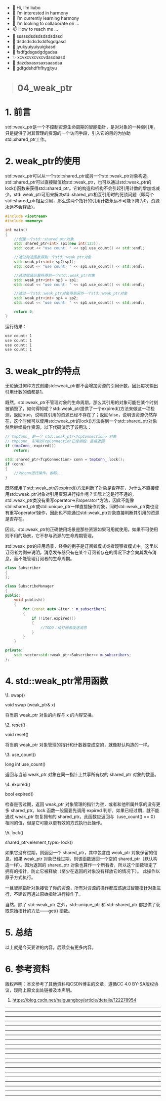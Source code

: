 * 👋 Hi, I’m liubo
* 👀 I’m interested in harmony
* 🌱 I’m currently learning harmony
* 💞️ I’m looking to collaborate on ...
* 📫 How to reach me ...
* 📇 sssssdsdsdsdsdsdasd
* 🎃 dsdsdsdsdsddfsgdgasd
* 🍺 jyukyuiyuiyuigkasd
* 🍥 fsdfgdsgsdgdgadsa
* ✨ xcvxcvxcvxcvdasdaasd
* 🍰 dazdsxasxsaxsaasdsa
* 🚨 gdfgdshdfhfhygjtyu


> # 04_weak_ptr



# 1. 前言

std::weak_ptr是一个不控制资源生命周期的智能指针，是对对象的一种弱引用，只是提供了对其管理的资源的一个访问手段，引入它的目的为协助std::shared_ptr工作。

 

# 2. weak_ptr的使用

std::weak_ptr可以从一个std::shared_ptr或另一个std::weak_ptr对象构造，std::shared_ptr可以直接赋值给std::weak_ptr，也可以通过std::weak_ptr的lock()函数来获得std::shared_ptr。它的构造和析构不会引起引用计数的增加或减少。std::weak_ptr可用来解决std::shared_ptr相互引用时的死锁问题（即两个std::shared_ptr相互引用，那么这两个指针的引用计数永远不可能下降为0，资源永远不会释放）。



```c++
#include <iostream>
#include <memory>

int main()
{
    //创建一个std::shared_ptr对象
    std::shared_ptr<int> sp1(new int(123));
    std::cout << "use count: " << sp1.use_count() << std::endl;

    //通过构造函数得到一个std::weak_ptr对象
    std::weak_ptr<int> sp2(sp1);
    std::cout << "use count: " << sp1.use_count() << std::endl;

    //通过赋值运算符得到一个std::weak_ptr对象
    std::weak_ptr<int> sp3 = sp1;
    std::cout << "use count: " << sp1.use_count() << std::endl;

    //通过一个std::weak_ptr对象得到另外一个std::weak_ptr对象
    std::weak_ptr<int> sp4 = sp2;
    std::cout << "use count: " << sp1.use_count() << std::endl;

    return 0;
}
```

运行结果：

```tex
use count: 1
use count: 1
use count: 1
use count: 1 
```

 

 

# 3. weak_ptr的特点

无论通过何种方式创建std::weak_ptr都不会增加资源的引用计数，因此每次输出引用计数的值都是1。

既然，std::weak_ptr不管理对象的生命周期，那么其引用的对象可能在某个时刻被销毁了，如何得知呢？std::weak_ptr提供了一个expired()方法来做这一项检测，返回true，说明其引用的资源已经不存在了；返回false，说明该资源仍然存在，这个时候可以使用std::weak_ptr的lock()方法得到一个std::shared_ptr对象然后继续操作资源，以下代码演示了该用法：

```c++
// tmpConn_ 是一个 std::weak_ptr<TcpConnection> 对象
// tmpConn_ 引用的TcpConnection已经销毁，直接返回
if (tmpConn_.expired())
    return;

std::shared_ptr<TcpConnection> conn = tmpConn_.lock();
if (conn)
{
    //对conn进行操作，省略...
}
```



既然使用了std::weak_ptr的expired()方法判断了对象是否存在，为什么不直接使用std::weak_ptr对象对引用资源进行操作呢？实际上这是行不通的，std::weak_ptr类没有重写operator->和operator*方法，因此不能像std::shared_ptr或std::unique_ptr一样直接操作对象，同时std::weak_ptr类也没有重写operator!操作，因此也不能通过std::weak_ptr对象直接判断其引用的资源是否存在。

因此，std::weak_ptr的正确使用场景是那些资源如果可用就使用，如果不可使用则不用的场景，它不参与资源的生命周期管理。

std::weak_ptr的应用场景，经典的例子是订阅者模式或者观察者模式中。这里以订阅者为例来说明，消息发布器只有在某个订阅者存在的情况下才会向其发布消息，而不能管理订阅者的生命周期。



```c++
class Subscriber
{
};

class SubscribeManager
{
public:
    void publish()
    {
        for (const auto &iter : m_subscribers)
        {
            if (!iter.expired())
            {
                //TODO：给订阅者发送消息
            }
        }
    }

private:
    std::vector<std::weak_ptr<Subscriber>> m_subscribers;
};
```



# 4. std::weak_ptr常用函数

\1. swap()

void swap (weak_ptr& x)

将当前 weak_ptr 对象的内容与 x 的内容交换。

\2. reset()

void reset()

将当前 weak_ptr 对象管理的指针和计数器变成空的，就像默认构造的一样。

\3. use_count()

long int use_count()

返回与当前 weak_ptr 对象在同一指针上共享所有权的 shared_ptr 对象的数量。

\4. expired()

bool expired()

检查是否过期，返回 weak_ptr 对象管理的指针为空，或者和他所属共享的没有更多 shared_ptr。lock 函数一般需要先调用 expired 判断，如果已经过期，就不能通过 weak_ptr 恢复拥有的 shared_ptr。此函数应返回与（use_count() == 0）相同的值，但是它可能以更有效的方式执行此操作。

\5. lock()

shared_ptr<element_type> lock()

如果它没有过期，则返回一个 shared_ptr，其中包含由 weak_ptr 对象保留的信息。如果 weak_ptr 对象已经过期，则该函数返回一个空的 shared_ptr（默认构造一样）。因为返回的 shared_ptr 对象也算作一个所有者，所以这个函数锁定了拥有的指针，防止它被释放（至少在返回的对象没有释放它的情况下）。 此操作以原子方式执行。

 

一旦智能指针对象接管了你的资源，所有对资源的操作都应该通过智能指针对象进行，不建议再通过原始指针进行操作了。

 

当然，除了 std::weak_ptr 之外，std::unique_ptr 和 std::shared_ptr 都提供了获取原始指针的方法——get() 函数。

 

 

 

 



# 5. 总结

以上就是今天要讲的内容，后续会有更多内容。

# 6. 参考资料

版权声明：本文参考了其他资料和CSDN博主的文章，遵循CC 4.0 BY-SA版权协议，现附上原文出处链接及本声明。

1. https://blog.csdn.net/haiguangboy/article/details/122278954

 

 







---
---
---
---
---
---
---
---
---
---
---
---
---
---
---
---
---
---
---
---
